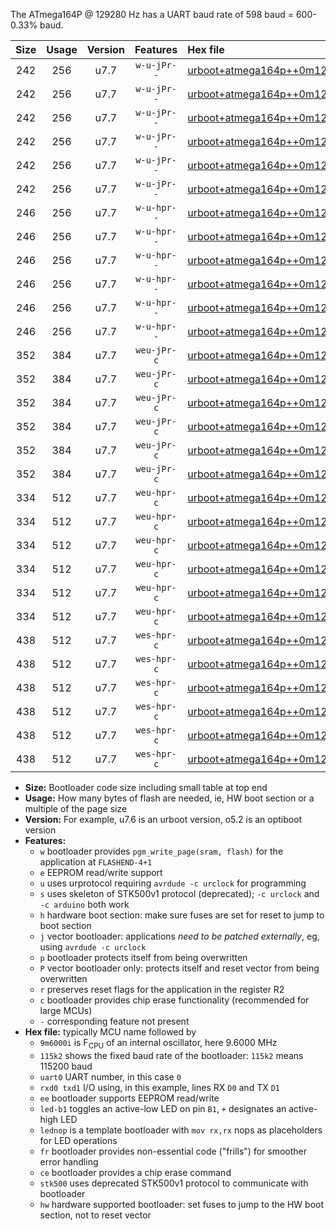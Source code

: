 The ATmega164P @ 129280 Hz has a UART baud rate of 598 baud = 600-0.33% baud.

|Size|Usage|Version|Features|Hex file|
|:-:|:-:|:-:|:-:|:--|
|242|256|u7.7|`w-u-jPr--`|[urboot+atmega164p++0m129280i++++0k6_uart0_rxd0_txd1_led+b0.hex](https://raw.githubusercontent.com/stefanrueger/urboot.hex/main/mcus/atmega164p/internal_oscillator/fint++0m129280_Hz/br++++0k6_bps/urboot+atmega164p++0m129280i++++0k6_uart0_rxd0_txd1_led+b0.hex)|
|242|256|u7.7|`w-u-jPr--`|[urboot+atmega164p++0m129280i++++0k6_uart0_rxd0_txd1_led+b7.hex](https://raw.githubusercontent.com/stefanrueger/urboot.hex/main/mcus/atmega164p/internal_oscillator/fint++0m129280_Hz/br++++0k6_bps/urboot+atmega164p++0m129280i++++0k6_uart0_rxd0_txd1_led+b7.hex)|
|242|256|u7.7|`w-u-jPr--`|[urboot+atmega164p++0m129280i++++0k6_uart0_rxd0_txd1_lednop.hex](https://raw.githubusercontent.com/stefanrueger/urboot.hex/main/mcus/atmega164p/internal_oscillator/fint++0m129280_Hz/br++++0k6_bps/urboot+atmega164p++0m129280i++++0k6_uart0_rxd0_txd1_lednop.hex)|
|242|256|u7.7|`w-u-jPr--`|[urboot+atmega164p++0m129280i++++0k6_uart1_rxd2_txd3_led+b0.hex](https://raw.githubusercontent.com/stefanrueger/urboot.hex/main/mcus/atmega164p/internal_oscillator/fint++0m129280_Hz/br++++0k6_bps/urboot+atmega164p++0m129280i++++0k6_uart1_rxd2_txd3_led+b0.hex)|
|242|256|u7.7|`w-u-jPr--`|[urboot+atmega164p++0m129280i++++0k6_uart1_rxd2_txd3_led+b7.hex](https://raw.githubusercontent.com/stefanrueger/urboot.hex/main/mcus/atmega164p/internal_oscillator/fint++0m129280_Hz/br++++0k6_bps/urboot+atmega164p++0m129280i++++0k6_uart1_rxd2_txd3_led+b7.hex)|
|242|256|u7.7|`w-u-jPr--`|[urboot+atmega164p++0m129280i++++0k6_uart1_rxd2_txd3_lednop.hex](https://raw.githubusercontent.com/stefanrueger/urboot.hex/main/mcus/atmega164p/internal_oscillator/fint++0m129280_Hz/br++++0k6_bps/urboot+atmega164p++0m129280i++++0k6_uart1_rxd2_txd3_lednop.hex)|
|246|256|u7.7|`w-u-hpr--`|[urboot+atmega164p++0m129280i++++0k6_uart0_rxd0_txd1_led+b0_fr_hw.hex](https://raw.githubusercontent.com/stefanrueger/urboot.hex/main/mcus/atmega164p/internal_oscillator/fint++0m129280_Hz/br++++0k6_bps/urboot+atmega164p++0m129280i++++0k6_uart0_rxd0_txd1_led+b0_fr_hw.hex)|
|246|256|u7.7|`w-u-hpr--`|[urboot+atmega164p++0m129280i++++0k6_uart0_rxd0_txd1_led+b7_fr_hw.hex](https://raw.githubusercontent.com/stefanrueger/urboot.hex/main/mcus/atmega164p/internal_oscillator/fint++0m129280_Hz/br++++0k6_bps/urboot+atmega164p++0m129280i++++0k6_uart0_rxd0_txd1_led+b7_fr_hw.hex)|
|246|256|u7.7|`w-u-hpr--`|[urboot+atmega164p++0m129280i++++0k6_uart0_rxd0_txd1_lednop_fr_hw.hex](https://raw.githubusercontent.com/stefanrueger/urboot.hex/main/mcus/atmega164p/internal_oscillator/fint++0m129280_Hz/br++++0k6_bps/urboot+atmega164p++0m129280i++++0k6_uart0_rxd0_txd1_lednop_fr_hw.hex)|
|246|256|u7.7|`w-u-hpr--`|[urboot+atmega164p++0m129280i++++0k6_uart1_rxd2_txd3_led+b0_fr_hw.hex](https://raw.githubusercontent.com/stefanrueger/urboot.hex/main/mcus/atmega164p/internal_oscillator/fint++0m129280_Hz/br++++0k6_bps/urboot+atmega164p++0m129280i++++0k6_uart1_rxd2_txd3_led+b0_fr_hw.hex)|
|246|256|u7.7|`w-u-hpr--`|[urboot+atmega164p++0m129280i++++0k6_uart1_rxd2_txd3_led+b7_fr_hw.hex](https://raw.githubusercontent.com/stefanrueger/urboot.hex/main/mcus/atmega164p/internal_oscillator/fint++0m129280_Hz/br++++0k6_bps/urboot+atmega164p++0m129280i++++0k6_uart1_rxd2_txd3_led+b7_fr_hw.hex)|
|246|256|u7.7|`w-u-hpr--`|[urboot+atmega164p++0m129280i++++0k6_uart1_rxd2_txd3_lednop_fr_hw.hex](https://raw.githubusercontent.com/stefanrueger/urboot.hex/main/mcus/atmega164p/internal_oscillator/fint++0m129280_Hz/br++++0k6_bps/urboot+atmega164p++0m129280i++++0k6_uart1_rxd2_txd3_lednop_fr_hw.hex)|
|352|384|u7.7|`weu-jPr-c`|[urboot+atmega164p++0m129280i++++0k6_uart0_rxd0_txd1_ee_led+b0_fr_ce.hex](https://raw.githubusercontent.com/stefanrueger/urboot.hex/main/mcus/atmega164p/internal_oscillator/fint++0m129280_Hz/br++++0k6_bps/urboot+atmega164p++0m129280i++++0k6_uart0_rxd0_txd1_ee_led+b0_fr_ce.hex)|
|352|384|u7.7|`weu-jPr-c`|[urboot+atmega164p++0m129280i++++0k6_uart0_rxd0_txd1_ee_led+b7_fr_ce.hex](https://raw.githubusercontent.com/stefanrueger/urboot.hex/main/mcus/atmega164p/internal_oscillator/fint++0m129280_Hz/br++++0k6_bps/urboot+atmega164p++0m129280i++++0k6_uart0_rxd0_txd1_ee_led+b7_fr_ce.hex)|
|352|384|u7.7|`weu-jPr-c`|[urboot+atmega164p++0m129280i++++0k6_uart0_rxd0_txd1_ee_lednop_fr_ce.hex](https://raw.githubusercontent.com/stefanrueger/urboot.hex/main/mcus/atmega164p/internal_oscillator/fint++0m129280_Hz/br++++0k6_bps/urboot+atmega164p++0m129280i++++0k6_uart0_rxd0_txd1_ee_lednop_fr_ce.hex)|
|352|384|u7.7|`weu-jPr-c`|[urboot+atmega164p++0m129280i++++0k6_uart1_rxd2_txd3_ee_led+b0_fr_ce.hex](https://raw.githubusercontent.com/stefanrueger/urboot.hex/main/mcus/atmega164p/internal_oscillator/fint++0m129280_Hz/br++++0k6_bps/urboot+atmega164p++0m129280i++++0k6_uart1_rxd2_txd3_ee_led+b0_fr_ce.hex)|
|352|384|u7.7|`weu-jPr-c`|[urboot+atmega164p++0m129280i++++0k6_uart1_rxd2_txd3_ee_led+b7_fr_ce.hex](https://raw.githubusercontent.com/stefanrueger/urboot.hex/main/mcus/atmega164p/internal_oscillator/fint++0m129280_Hz/br++++0k6_bps/urboot+atmega164p++0m129280i++++0k6_uart1_rxd2_txd3_ee_led+b7_fr_ce.hex)|
|352|384|u7.7|`weu-jPr-c`|[urboot+atmega164p++0m129280i++++0k6_uart1_rxd2_txd3_ee_lednop_fr_ce.hex](https://raw.githubusercontent.com/stefanrueger/urboot.hex/main/mcus/atmega164p/internal_oscillator/fint++0m129280_Hz/br++++0k6_bps/urboot+atmega164p++0m129280i++++0k6_uart1_rxd2_txd3_ee_lednop_fr_ce.hex)|
|334|512|u7.7|`weu-hpr-c`|[urboot+atmega164p++0m129280i++++0k6_uart0_rxd0_txd1_ee_led+b0_fr_ce_hw.hex](https://raw.githubusercontent.com/stefanrueger/urboot.hex/main/mcus/atmega164p/internal_oscillator/fint++0m129280_Hz/br++++0k6_bps/urboot+atmega164p++0m129280i++++0k6_uart0_rxd0_txd1_ee_led+b0_fr_ce_hw.hex)|
|334|512|u7.7|`weu-hpr-c`|[urboot+atmega164p++0m129280i++++0k6_uart0_rxd0_txd1_ee_led+b7_fr_ce_hw.hex](https://raw.githubusercontent.com/stefanrueger/urboot.hex/main/mcus/atmega164p/internal_oscillator/fint++0m129280_Hz/br++++0k6_bps/urboot+atmega164p++0m129280i++++0k6_uart0_rxd0_txd1_ee_led+b7_fr_ce_hw.hex)|
|334|512|u7.7|`weu-hpr-c`|[urboot+atmega164p++0m129280i++++0k6_uart0_rxd0_txd1_ee_lednop_fr_ce_hw.hex](https://raw.githubusercontent.com/stefanrueger/urboot.hex/main/mcus/atmega164p/internal_oscillator/fint++0m129280_Hz/br++++0k6_bps/urboot+atmega164p++0m129280i++++0k6_uart0_rxd0_txd1_ee_lednop_fr_ce_hw.hex)|
|334|512|u7.7|`weu-hpr-c`|[urboot+atmega164p++0m129280i++++0k6_uart1_rxd2_txd3_ee_led+b0_fr_ce_hw.hex](https://raw.githubusercontent.com/stefanrueger/urboot.hex/main/mcus/atmega164p/internal_oscillator/fint++0m129280_Hz/br++++0k6_bps/urboot+atmega164p++0m129280i++++0k6_uart1_rxd2_txd3_ee_led+b0_fr_ce_hw.hex)|
|334|512|u7.7|`weu-hpr-c`|[urboot+atmega164p++0m129280i++++0k6_uart1_rxd2_txd3_ee_led+b7_fr_ce_hw.hex](https://raw.githubusercontent.com/stefanrueger/urboot.hex/main/mcus/atmega164p/internal_oscillator/fint++0m129280_Hz/br++++0k6_bps/urboot+atmega164p++0m129280i++++0k6_uart1_rxd2_txd3_ee_led+b7_fr_ce_hw.hex)|
|334|512|u7.7|`weu-hpr-c`|[urboot+atmega164p++0m129280i++++0k6_uart1_rxd2_txd3_ee_lednop_fr_ce_hw.hex](https://raw.githubusercontent.com/stefanrueger/urboot.hex/main/mcus/atmega164p/internal_oscillator/fint++0m129280_Hz/br++++0k6_bps/urboot+atmega164p++0m129280i++++0k6_uart1_rxd2_txd3_ee_lednop_fr_ce_hw.hex)|
|438|512|u7.7|`wes-hpr-c`|[urboot+atmega164p++0m129280i++++0k6_uart0_rxd0_txd1_ee_led+b0_fr_ce_stk500_hw.hex](https://raw.githubusercontent.com/stefanrueger/urboot.hex/main/mcus/atmega164p/internal_oscillator/fint++0m129280_Hz/br++++0k6_bps/urboot+atmega164p++0m129280i++++0k6_uart0_rxd0_txd1_ee_led+b0_fr_ce_stk500_hw.hex)|
|438|512|u7.7|`wes-hpr-c`|[urboot+atmega164p++0m129280i++++0k6_uart0_rxd0_txd1_ee_led+b7_fr_ce_stk500_hw.hex](https://raw.githubusercontent.com/stefanrueger/urboot.hex/main/mcus/atmega164p/internal_oscillator/fint++0m129280_Hz/br++++0k6_bps/urboot+atmega164p++0m129280i++++0k6_uart0_rxd0_txd1_ee_led+b7_fr_ce_stk500_hw.hex)|
|438|512|u7.7|`wes-hpr-c`|[urboot+atmega164p++0m129280i++++0k6_uart0_rxd0_txd1_ee_lednop_fr_ce_stk500_hw.hex](https://raw.githubusercontent.com/stefanrueger/urboot.hex/main/mcus/atmega164p/internal_oscillator/fint++0m129280_Hz/br++++0k6_bps/urboot+atmega164p++0m129280i++++0k6_uart0_rxd0_txd1_ee_lednop_fr_ce_stk500_hw.hex)|
|438|512|u7.7|`wes-hpr-c`|[urboot+atmega164p++0m129280i++++0k6_uart1_rxd2_txd3_ee_led+b0_fr_ce_stk500_hw.hex](https://raw.githubusercontent.com/stefanrueger/urboot.hex/main/mcus/atmega164p/internal_oscillator/fint++0m129280_Hz/br++++0k6_bps/urboot+atmega164p++0m129280i++++0k6_uart1_rxd2_txd3_ee_led+b0_fr_ce_stk500_hw.hex)|
|438|512|u7.7|`wes-hpr-c`|[urboot+atmega164p++0m129280i++++0k6_uart1_rxd2_txd3_ee_led+b7_fr_ce_stk500_hw.hex](https://raw.githubusercontent.com/stefanrueger/urboot.hex/main/mcus/atmega164p/internal_oscillator/fint++0m129280_Hz/br++++0k6_bps/urboot+atmega164p++0m129280i++++0k6_uart1_rxd2_txd3_ee_led+b7_fr_ce_stk500_hw.hex)|
|438|512|u7.7|`wes-hpr-c`|[urboot+atmega164p++0m129280i++++0k6_uart1_rxd2_txd3_ee_lednop_fr_ce_stk500_hw.hex](https://raw.githubusercontent.com/stefanrueger/urboot.hex/main/mcus/atmega164p/internal_oscillator/fint++0m129280_Hz/br++++0k6_bps/urboot+atmega164p++0m129280i++++0k6_uart1_rxd2_txd3_ee_lednop_fr_ce_stk500_hw.hex)|

- **Size:** Bootloader code size including small table at top end
- **Usage:** How many bytes of flash are needed, ie, HW boot section or a multiple of the page size
- **Version:** For example, u7.6 is an urboot version, o5.2 is an optiboot version
- **Features:**
  + `w` bootloader provides `pgm_write_page(sram, flash)` for the application at `FLASHEND-4+1`
  + `e` EEPROM read/write support
  + `u` uses urprotocol requiring `avrdude -c urclock` for programming
  + `s` uses skeleton of STK500v1 protocol (deprecated); `-c urclock` and `-c arduino` both work
  + `h` hardware boot section: make sure fuses are set for reset to jump to boot section
  + `j` vector bootloader: applications *need to be patched externally*, eg, using `avrdude -c urclock`
  + `p` bootloader protects itself from being overwritten
  + `P` vector bootloader only: protects itself and reset vector from being overwritten
  + `r` preserves reset flags for the application in the register R2
  + `c` bootloader provides chip erase functionality (recommended for large MCUs)
  + `-` corresponding feature not present
- **Hex file:** typically MCU name followed by
  + `9m6000i` is F<sub>CPU</sub> of an internal oscillator, here 9.6000 MHz
  + `115k2` shows the fixed baud rate of the bootloader: `115k2` means 115200 baud
  + `uart0` UART number, in this case `0`
  + `rxd0 txd1` I/O using, in this example, lines RX `D0` and TX `D1`
  + `ee` bootloader supports EEPROM read/write
  + `led-b1` toggles an active-low LED on pin `B1`, `+` designates an active-high LED
  + `lednop` is a template bootloader with `mov rx,rx` nops as placeholders for LED operations
  + `fr` bootloader provides non-essential code ("frills") for smoother error handling
  + `ce` bootloader provides a chip erase command
  + `stk500` uses deprecated STK500v1 protocol to communicate with bootloader
  + `hw` hardware supported bootloader: set fuses to jump to the HW boot section, not to reset vector
